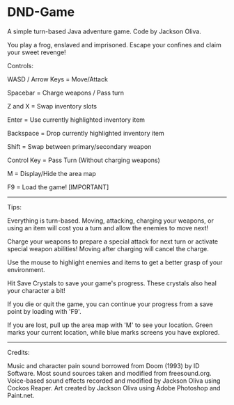 # DND-Game
A simple turn-based Java adventure game. Code by Jackson Oliva.

You play a frog, enslaved and imprisoned. Escape your confines and claim your sweet revenge!

Controls:

WASD / Arrow Keys = Move/Attack

Spacebar = Charge weapons / Pass turn

Z and X = Swap inventory slots

Enter = Use currently highlighted inventory item

Backspace = Drop currently highlighted inventory item

Shift = Swap between primary/secondary weapon

Control Key = Pass Turn (Without charging weapons)

M = Display/Hide the area map

F9 = Load the game! [IMPORTANT]

-----------------------------------

Tips:

Everything is turn-based. Moving, attacking, charging your weapons, or using an item will cost you a turn and allow the enemies to move next!

Charge your weapons to prepare a special attack for next turn or activate special weapon abilities! Moving after charging will cancel the charge.

Use the mouse to highlight enemies and items to get a better grasp of your environment.

Hit Save Crystals to save your game's progress. These crystals also heal your character a bit!

If you die or quit the game, you can continue your progress from a save point by loading with 'F9'.

If you are lost, pull up the area map with 'M' to see your location. Green marks your current location, while blue marks screens you have explored.

-----------------------------------

Credits:

Music and character pain sound borrowed from Doom (1993) by ID Software.
Most sound sources taken and modified from freesound.org.
Voice-based sound effects recorded and modified by Jackson Oliva using Cockos Reaper.
Art created by Jackson Oliva using Adobe Photoshop and Paint.net.
